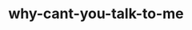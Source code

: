 # why-cant-you-talk-to-me

<!-- https://www.tiktok.com/t/ZP86tdjG2/ you have no idea how difficult this is for me, like why cant you talk to me, when do i see you, whats going to happen next, i dont get it -->
